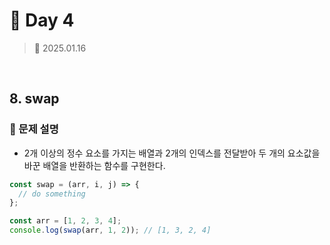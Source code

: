 # 🌻 Day 4

> 📅 2025.01.16

<br>

## 8. swap

### 📍 문제 설명

- 2개 이상의 정수 요소를 가지는 배열과 2개의 인덱스를 전달받아 두 개의 요소값을 바꾼 배열을 반환하는 함수를 구현한다.

```javascript
const swap = (arr, i, j) => {
  // do something
};

const arr = [1, 2, 3, 4];
console.log(swap(arr, 1, 2)); // [1, 3, 2, 4]
```
